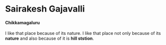 # Sairakesh Gajavalli
#### Chikkamagaluru
I like that place because of its nature.
I like that place not only because of its **nature** and also because of it is **hill ststion**.